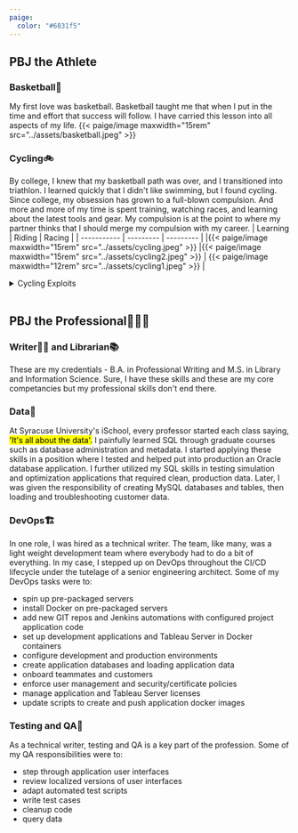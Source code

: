 ```yaml
---
paige:
  color: "#6831f5"
---
```

<html>
<head>
<style>
table, th, td {
  border: 1px solid white;
  border-collapse: collapse;
  text-align: left;
  vertical-align: top;
}
th, td {
  padding-top: 10px;
  padding-bottom: 10px;
  padding-left: 10px;
  padding-right: 10px;
}
</style>
</head>

## PBJ the Athlete
### Basketball🏀
My first love was basketball. Basketball taught me that when I put in the time and effort that success will follow. I have carried this lesson into all aspects of my life. 
{{< paige/image maxwidth="15rem" src="../assets/basketball.jpeg" >}} 

### Cycling🚲
By college, I knew that my basketball path was over, and I transitioned into triathlon. I learned quickly that I didn't like swimming, but I found cycling. Since college, my obsession has grown to a full-blown compulsion. And more and more of my time is spent training, watching races, and learning about the latest tools and gear. My compulsion is at the point to where my partner thinks that I should merge my compulsion with my career.
|    Learning   | Riding | Racing |
| ----------- | --------- | --------- |
|{{< paige/image maxwidth="15rem" src="../assets/cycling.jpeg" >}}              |{{< paige/image maxwidth="15rem" src="../assets/cycling2.jpeg" >}}           | {{< paige/image maxwidth="12rem" src="../assets/cycling1.jpeg" >}}          |<p></p><p></p>
<details><summary>Cycling Exploits</summary>

|    Climbs   | Centuries |
| ----------- | ----------- |
|<div class="strava-embed-placeholder" data-embed-type="activity" data-embed-id="7372928371"></div><script src="https://strava-embeds.com/embed.js"></script>|<div class="strava-embed-placeholder" data-embed-type="activity" data-embed-id="9545883836"></div><script src="https://strava-embeds.com/embed.js"></script>|
|<div class="strava-embed-placeholder" data-embed-type="activity" data-embed-id="1890504114"></div><script src="https://strava-embeds.com/embed.js"></script>|<div class="strava-embed-placeholder" data-embed-type="activity" data-embed-id="5582091860"></div><script src="https://strava-embeds.com/embed.js"></script>
|<div class="strava-embed-placeholder" data-embed-type="activity" data-embed-id="6409227298"></div><script src="https://strava-embeds.com/embed.js"></script>  |        |
</details>
<br>

## PBJ the Professional👨🏻‍💻

### Writer✍🏻 and Librarian📚
These are my credentials - B.A. in Professional Writing and M.S. in Library and Information Science. Sure, I have these skills and these are my core competancies but my professional skills don't end there.

### Data💾
At Syracuse University's iSchool, every professor started each class saying, <mark>'It's all about the data'.</mark> I painfully learned SQL through graduate courses such as database administration and metadata. I started applying these skills in a position where I tested and helped put into production an Oracle database application. I further utilized my SQL skills in testing simulation and optimization applications that required clean, production data. Later, I was given the responsibility of creating MySQL databases and tables, then loading and troubleshooting customer data.

### DevOps🏗️
In one role, I was hired as a technical writer. The team, like many, was a light weight development team where everybody had to do a bit of everything. In my case, I stepped up on DevOps throughout the CI/CD lifecycle under the tutelage of a senior engineering architect. Some of my DevOps tasks were to:
- spin up  pre-packaged servers
- install Docker on pre-packaged servers
- add new GIT repos and Jenkins automations with configured project application code
- set up development applications and Tableau Server in Docker containers
- configure development and production environments
- create application databases and loading application data
- onboard teammates and customers
- enforce user management and security/certificate policies
- manage application and Tableau Server licenses
- update scripts to create and push application docker images 

### Testing and QA🧪
As a technical writer, testing and QA is a key part of the profession. Some of my QA responsibilities were to:
- step through application user interfaces 
- review localized versions of user interfaces
- adapt automated test scripts
- write test cases
- cleanup code
- query data